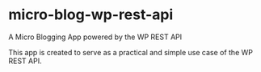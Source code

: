 # micro-blog-wp-rest-api
A Micro Blogging App powered by the WP REST API

This app is created to serve as a practical and simple use case of the WP REST API.
